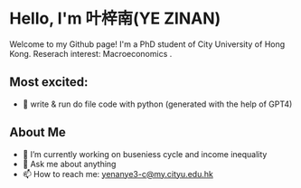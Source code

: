 # Hello, I'm 叶梓南(YE ZINAN)

Welcome to my Github page! I'm a PhD student of City University of Hong Kong. Reserach interest: Macroeconomics .

## Most excited:
- 🌱 write & run do file code with python (generated with the help of GPT4)

## About Me

- 🔭 I’m currently working on buseniess cycle and income inequality
- 💬 Ask me about anything
- 📫 How to reach me: yenanye3-c@my.cityu.edu.hk

